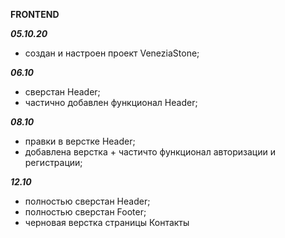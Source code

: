 **FRONTEND**

**_05.10.20_**
- создан и настроен проект VeneziaStone;

**_06.10_**
- сверстан Header;
- частично добавлен функционал Header;

**_08.10_**
- правки в верстке Header;
- добавлена верстка + частичто функционал авторизации и регистрации;


**_12.10_**
- полностью сверстан Header;
- полностью сверстан Footer;
- черновая верстка страницы Контакты